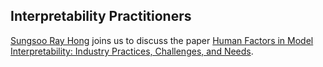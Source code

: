 ## Interpretability Practitioners

[Sungsoo Ray Hong](http://www.rayhong.net/) joins us to discuss the paper [Human Factors in Model Interpretability: Industry Practices, Challenges, and Needs](https://arxiv.org/abs/2004.11440).

